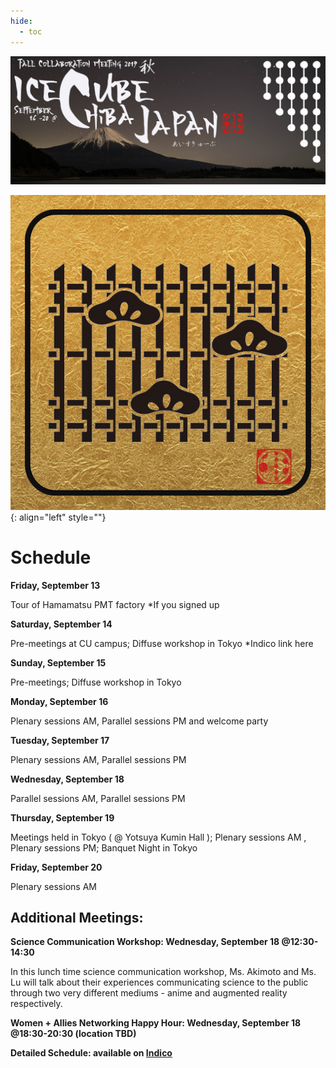 ```yaml
---
hide:
  - toc
---
```


![2019 Fall Collaboration Meeting](titleNoren2C_new.jpg)


![ ](schedule.jpg){: align="left" style=""}

# Schedule

**Friday, September 13**

Tour of Hamamatsu PMT factory *If you signed up

**Saturday, September 14**

Pre-meetings at CU campus; Diffuse workshop in Tokyo *Indico link here

**Sunday, September 15**

Pre-meetings; Diffuse workshop in Tokyo 

**Monday, September 16**

Plenary sessions AM, Parallel sessions PM and welcome party

**Tuesday, September 17**

Plenary sessions AM, Parallel sessions PM

**Wednesday, September 18**

Parallel sessions AM, Parallel sessions PM

**Thursday, September 19**

Meetings held in Tokyo ( @ Yotsuya Kumin Hall ); Plenary sessions AM , Plenary sessions PM; Banquet Night in Tokyo

**Friday, September 20**

Plenary sessions AM

## Additional Meetings:

**Science Communication Workshop: Wednesday, September 18 @12:30-14:30**

In this lunch time science communication workshop, Ms. Akimoto and Ms. Lu will talk about their experiences communicating science to the public through two very different mediums - anime and augmented reality respectively.

**Women + Allies Networking Happy Hour: Wednesday, September 18 @18:30-20:30 (location TBD)**

**Detailed Schedule: available on [Indico](https://events.icecube.wisc.edu/event/112/timetable/#20190913)**

